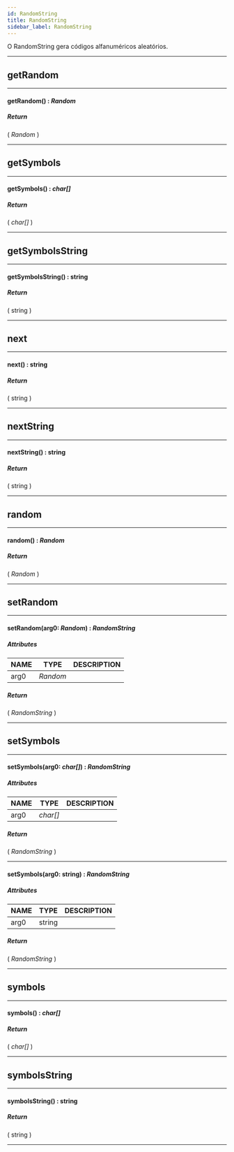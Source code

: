 ```yaml
---
id: RandomString
title: RandomString
sidebar_label: RandomString
---
```


O RandomString gera códigos alfanuméricos aleatórios.

---

## getRandom

---

#### getRandom() : _Random_
##### Return

( _Random_ )


---

## getSymbols

---

#### getSymbols() : _char[]_
##### Return

( _char[]_ )


---

## getSymbolsString

---

#### getSymbolsString() : string
##### Return

( string )


---

## next

---

#### next() : string
##### Return

( string )


---

## nextString

---

#### nextString() : string
##### Return

( string )


---

## random

---

#### random() : _Random_
##### Return

( _Random_ )


---

## setRandom

---

#### setRandom(arg0: _Random_) : _RandomString_
##### Attributes

| NAME | TYPE | DESCRIPTION |
|---|---|---|
| arg0 | _Random_ |   |

##### Return

( _RandomString_ )


---

## setSymbols

---

#### setSymbols(arg0: _char[]_) : _RandomString_
##### Attributes

| NAME | TYPE | DESCRIPTION |
|---|---|---|
| arg0 | _char[]_ |   |

##### Return

( _RandomString_ )


---

#### setSymbols(arg0: string) : _RandomString_
##### Attributes

| NAME | TYPE | DESCRIPTION |
|---|---|---|
| arg0 | string |   |

##### Return

( _RandomString_ )


---

## symbols

---

#### symbols() : _char[]_
##### Return

( _char[]_ )


---

## symbolsString

---

#### symbolsString() : string
##### Return

( string )


---

